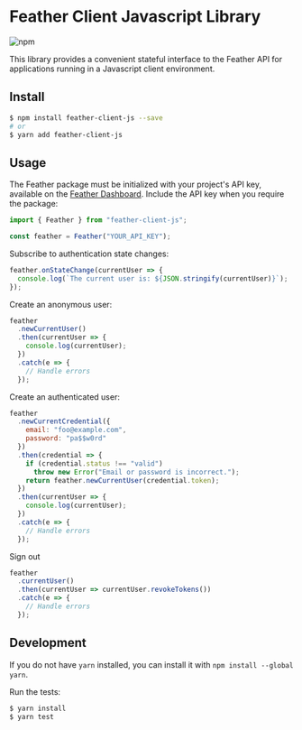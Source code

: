 # Feather Client Javascript Library

![npm](https://img.shields.io/npm/v/feather-id?color=5c70d6)

This library provides a convenient stateful interface to the Feather API for applications running in a Javascript client environment.

## Install

```sh
$ npm install feather-client-js --save
# or
$ yarn add feather-client-js
```

## Usage

The Feather package must be initialized with your project's API key, available on the [Feather Dashboard](https://feather.id/dashboard). Include the API key when you require the package:

```js
import { Feather } from "feather-client-js";

const feather = Feather("YOUR_API_KEY");
```

Subscribe to authentication state changes:

```js
feather.onStateChange(currentUser => {
  console.log(`The current user is: ${JSON.stringify(currentUser)}`);
});
```

Create an anonymous user:

```js
feather
  .newCurrentUser()
  .then(currentUser => {
    console.log(currentUser);
  })
  .catch(e => {
    // Handle errors
  });
```

Create an authenticated user:

```js
feather
  .newCurrentCredential({
    email: "foo@example.com",
    password: "pa$$w0rd"
  })
  .then(credential => {
    if (credential.status !== "valid")
      throw new Error("Email or password is incorrect.");
    return feather.newCurrentUser(credential.token);
  })
  .then(currentUser => {
    console.log(currentUser);
  })
  .catch(e => {
    // Handle errors
  });
```

Sign out

```js
feather
  .currentUser()
  .then(currentUser => currentUser.revokeTokens())
  .catch(e => {
    // Handle errors
  });
```

## Development

If you do not have `yarn` installed, you can install it with `npm install --global yarn`.

Run the tests:

```sh
$ yarn install
$ yarn test
```
